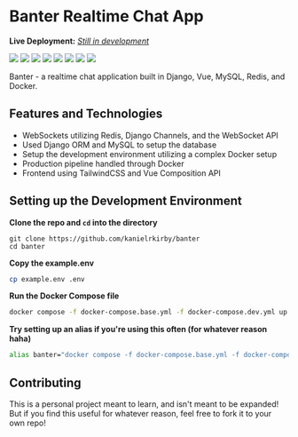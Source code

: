 # Banter Realtime Chat App

**Live Deployment:** *[Still in development]()*

![](https://img.shields.io/badge/HTML5-E34F26?style=for-the-badge&logo=html5&logoColor=white)
![](https://img.shields.io/badge/CSS3-1572B6?style=for-the-badge&logo=css3&logoColor=white)
![](https://img.shields.io/badge/TypeScript-007ACC?style=for-the-badge&logo=typescript&logoColor=white)
![](https://img.shields.io/badge/Vue.js-35495E?style=for-the-badge&logo=vue.js&logoColor=4FC08D)
![](https://img.shields.io/badge/Python-14354C?style=for-the-badge&logo=python&logoColor=white)
![](https://img.shields.io/badge/Django-092E20?style=for-the-badge&logo=django&logoColor=white)
![](https://img.shields.io/badge/MySQL-00758F?style=for-the-badge&logo=mysql&logoColor=white)
![](https://img.shields.io/badge/Redis-%23DD0031.svg?&style=for-the-badge&logo=redis&logoColor=white)

Banter - a realtime chat application built in Django, Vue, MySQL, Redis, and Docker.

## Features and Technologies

- WebSockets utilizing Redis, Django Channels, and the WebSocket API
- Used Django ORM and MySQL to setup the database
- Setup the development environment utilizing a complex Docker setup
- Production pipeline handled through Docker
- Frontend using TailwindCSS and Vue Composition API

## Setting up the Development Environment

**Clone the repo and `cd` into the directory**

```git
git clone https://github.com/kanielrkirby/banter
cd banter
```

**Copy the example.env**

```bash
cp example.env .env
```

**Run the Docker Compose file**

```bash
docker compose -f docker-compose.base.yml -f docker-compose.dev.yml up
```

**Try setting up an alias if you're using this often (for whatever reason haha)**

```bash
alias banter="docker compose -f docker-compose.base.yml -f docker-compose.dev.yml up"
```

## Contributing

This is a personal project meant to learn, and isn't meant to be expanded! But if you find this useful for whatever reason, feel free to fork it to your own repo!
